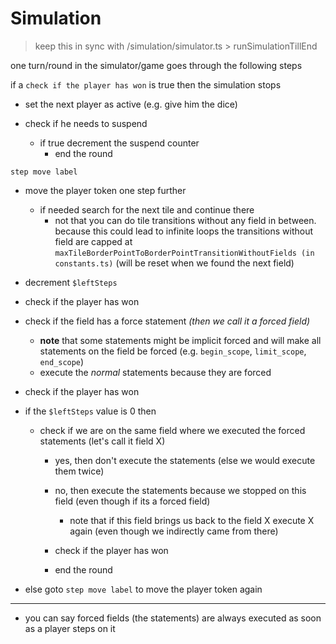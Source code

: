 # Simulation

>keep this in sync with /simulation/simulator.ts > runSimulationTillEnd


one turn/round in the simulator/game goes through the following steps

if a `check if the player has won` is true then the simulation stops

- set the next player as active (e.g. give him the dice)

- check if he needs to suspend
	- if true decrement the suspend counter
		- end the round

`step move label`
- move the player token one step further
  - if needed search for the next tile and continue there
    - not that you can do tile transitions without any field in between. because this could lead to infinite loops the transitions without field are capped at `maxTileBorderPointToBorderPointTransitionWithoutFields (in constants.ts)` (will be reset when we found the next field)

- decrement `$leftSteps`

- check if the player has won

- check if the field has a force statement *(then we call it a forced field)*
	- **note** that some statements might be implicit forced and will make all statements on the field be forced (e.g. `begin_scope`, `limit_scope`, `end_scope`)
	- execute the *normal* statements because they are forced

- check if the player has won

- if the `$leftSteps` value is 0 then
	- check if we are on the same field where we executed the forced statements (let's call it field X)
	  - yes, then don't execute the statements (else we would execute them twice)
	  - no, then execute the statements because we stopped on this field (even though if its a forced field)
	    - note that if this field brings us back to the field X execute X again (even though we indirectly came from there)

      - check if the player has won
      - end the round

- else goto `step move label` to move the player token again

---

- you can say forced fields (the statements) are always executed as soon as a player steps on it